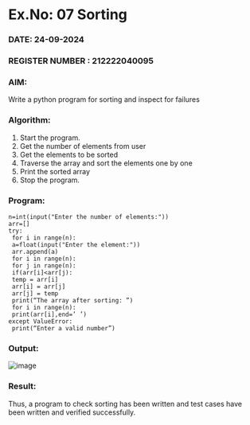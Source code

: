 # Ex.No: 07  Sorting

### DATE: 24-09-2024                                                                   
### REGISTER NUMBER : 212222040095

### AIM:  
Write a python program for sorting and inspect for failures

### Algorithm:
1. Start the program.
2. Get the number of elements from user
3. Get the elements to be sorted
4. Traverse the array and sort the elements one by one
5. Print the sorted array
6. Stop the program. 
### Program:
```
n=int(input("Enter the number of elements:"))
arr=[]
try:
 for i in range(n):
 a=float(input("Enter the element:"))
 arr.append(a)
 for i in range(n):
 for j in range(n):
 if(arr[i]<arr[j):
 temp = arr[i]
 arr[i] = arr[j]
 arr[j] = temp
 print(“The array after sorting: ”)
 for i in range(n):
 print(arr[i],end=’ ’)
except ValueError:
 print(“Enter a valid number”)
```
### Output:

![image](https://github.com/user-attachments/assets/3801cad7-9307-4307-8f87-5cf541118013)



### Result:
Thus, a program to check sorting has been written and test cases have been written and verified
successfully.
